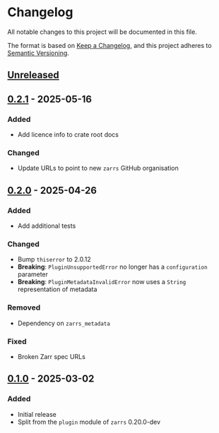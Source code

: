 # Changelog

All notable changes to this project will be documented in this file.

The format is based on [Keep a Changelog](https://keepachangelog.com/en/1.0.0/),
and this project adheres to [Semantic Versioning](https://semver.org/spec/v2.0.0.html).

## [Unreleased]

## [0.2.1] - 2025-05-16

### Added
- Add licence info to crate root docs

### Changed
- Update URLs to point to new `zarrs` GitHub organisation

## [0.2.0] - 2025-04-26

### Added
- Add additional tests

### Changed
- Bump `thiserror` to 2.0.12
- **Breaking**: `PluginUnsupportedError` no longer has a `configuration` parameter
- **Breaking**: `PluginMetadataInvalidError` now uses a `String` representation of metadata

### Removed
- Dependency on `zarrs_metadata`

### Fixed
- Broken Zarr spec URLs

## [0.1.0] - 2025-03-02

### Added
 - Initial release
 - Split from the `plugin` module of `zarrs` 0.20.0-dev

[unreleased]: https://github.com/zarrs/zarrs/compare/zarrs_plugin-v0.2.1...HEAD
[0.2.1]: https://github.com/LDeakin/zarrs/releases/tag/zarrs_plugin-v0.2.1
[0.2.0]: https://github.com/LDeakin/zarrs/releases/tag/zarrs_plugin-v0.2.0
[0.1.0]: https://github.com/LDeakin/zarrs/releases/tag/zarrs_plugin-v0.1.0
